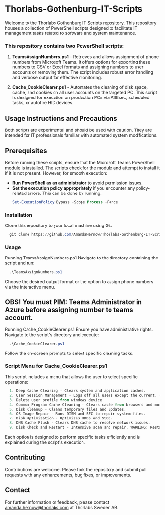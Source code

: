 # Thorlabs-Gothenburg-IT-Scripts

Welcome to the Thorlabs Gothenburg IT Scripts repository. This repository houses a collection of PowerShell scripts designed to facilitate IT management tasks related to software and system maintenance.

### This repository contains two PowerShell scripts:

1. **TeamsAssignNumbers.ps1** - Retrieves and allows assignment of phone numbers from Microsoft Teams. It offers options for exporting these numbers to CSV or Excel formats and assigning numbers to user accounts or removing them. The script includes robust error handling and verbose output for effective monitoring.

2. **Cache_CookieClearer.ps1** - Automates the cleaning of disk space, cache, and cookies on all user accounts on the targeted PC. This script is designed for execution on production PCs via PSExec, scheduled tasks, or autofire HID devices.

## Usage Instructions and Precautions

Both scripts are experimental and should be used with caution. They are intended for IT professionals familiar with automated system modifications.

## Prerequisites

Before running these scripts, ensure that the Microsoft Teams PowerShell module is installed. The scripts check for the module and attempt to install it if it is not present. However, for smooth execution:

- **Run PowerShell as an administrator** to avoid permission issues.
- **Set the execution policy appropriately** if you encounter any policy-related errors. This can be done by running:
  ```powershell
  Set-ExecutionPolicy Bypass -Scope Process -Force
  ```


### Installation
Clone this repository to your local machine using Git:
```powershell
  git clone https://github.com/AmandaHernow/Thorlabs-Gothenburg-IT-Scripts.git
```

### Usage
Running TeamsAssignNumbers.ps1
Navigate to the directory containing the script and run:
```powershell
  .\TeamsAssignNumbers.ps1
```

Choose the desired output format or the option to assign phone numbers via the interactive menu.
## OBS! You must PIM: Teams Administrator in Azure before assigning number to teams account.

Running Cache_CookieClearer.ps1
Ensure you have administrative rights. Navigate to the script's directory and execute:
```powershell
  .\Cache_CookieClearer.ps1
```

Follow the on-screen prompts to select specific cleaning tasks.

### Script Menu for Cache_CookieClearer.ps1
This script includes a menu that allows the user to select specific operations:

 ```powershell
   1. Deep Cache Clearing - Clears system and application caches.
   2. User Session Management - Logs off all users except the current. (Recommended)
   3. Delete user profile from windows device
   4. Common Program Cache Cleaning - Clears cache from browsers and more.
   5. Disk Cleanup - Cleans temporary files and updates.
   6. OS Image Repair - Runs DISM and SFC to repair system files.
   7. Disk Optimization - Optimizes HDDs and SSDs.
   8. DNS Cache Flush - Clears DNS cache to resolve network issues.
   9. Disk Check and Restart - Intensive scan and repair. WARNING: Restarts immediately!
 ```

Each option is designed to perform specific tasks efficiently and is explained during the script's execution.

## Contributing
Contributions are welcome. Please fork the repository and submit pull requests with any enhancements, bug fixes, or improvements.

## Contact
For further information or feedback, please contact amanda.hernow@thorlabs.com at Thorlabs Sweden AB.